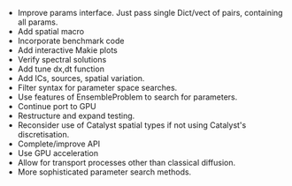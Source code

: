 - Improve params interface. Just pass single Dict/vect of pairs, containing all params.
- Add spatial macro 
- Incorporate benchmark code
- Add interactive Makie plots
- Verify spectral solutions
- Add tune dx,dt function
- Add ICs, sources, spatial variation.
- Filter syntax for parameter space searches.
- Use features of EnsembleProblem to search for parameters.
- Continue port to GPU
- Restructure and expand testing.
- Reconsider use of Catalyst spatial types if not using Catalyst's discretisation.
- Complete/improve API
- Use GPU acceleration
- Allow for transport processes other than classical diffusion.
- More sophisticated parameter search methods.